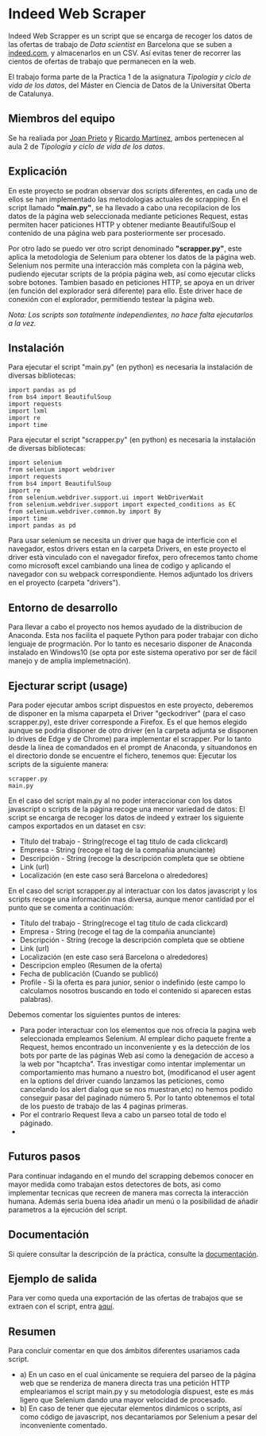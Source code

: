 # Indeed Web Scraper
Indeed Web Scrapper es un script que se encarga de recoger los datos de las ofertas de trabajo de _Data scientist_ en Barcelona que se suben a [indeed.com](https://es.indeed.com), y almacenarlos en un CSV. Así evitas tener de recorrer las cientos de ofertas de trabajo que permanecen en la web.

El trabajo forma parte de la Practica 1 de la asignatura _Tipología y ciclo de vida de los datos_, del Máster en Ciencia de Datos de la Universitat Oberta de Catalunya.

## Miembros del equipo

Se ha realiada por [Joan Prieto](https://github.com/joanPri) y [Ricardo Martinez](https://github.com/joanPri), ambos pertenecen al aula 2 de _Tipología y ciclo de vida de los datos_.


## Explicación
En este proyecto se podran observar dos scripts diferentes, en cada uno de ellos se han implementado las metodologias actuales de scrapping. En el script llamado **"main.py"**, se ha llevado a cabo una recopilacion de los datos de la página web seleccionada mediante peticiones Request, estas permiten hacer paticiones HTTP y obtener mediante BeautifulSoup el contenido de una página web para posteriormente ser procesado.

Por otro lado se puedo ver otro script denominado **"scrapper.py"**, este aplica la metodologia de Selenium para obtener los datos de la página web. Selenium nos permite una interacción más completa con la página web, pudiendo ejecutar scripts de la própia página web, así como ejecutar clicks sobre botones. Tambien basado en peticiones HTTP, se apoya en un driver (en función del explorador será diferente) para ello. Este driver hace de conexión con el explorador, permitiendo testear la página web.

*Nota: Los scripts son totalmente independientes, no hace falta ejecutarlos a la vez.*

## Instalación

Para ejecutar el script "main.py" (en python) es necesaria la instalación de diversas bibliotecas:

```
import pandas as pd
from bs4 import BeautifulSoup
import requests
import lxml
import re
import time

```

Para ejecutar el script "scrapper.py" (en python) es necesaria la instalación de diversas bibliotecas:

```
import selenium
from selenium import webdriver
import requests
from bs4 import BeautifulSoup
import re
from selenium.webdriver.support.ui import WebDriverWait
from selenium.webdriver.support import expected_conditions as EC
from selenium.webdriver.common.by import By
import time
import pandas as pd
```

Para usar selenium se necesita un driver que haga de interficie con el navegador, estos drivers estan en la carpeta Drivers, en este proyecto el driver està vinculado con el navegador firefox, pero ofrecemos tanto chome como microsoft excel cambiando una linea de codigo y aplicando el navegador con su webpack correspondiente.
Hemos adjuntado los drivers en el proyecto (carpeta "drivers").

## Entorno de desarrollo
Para llevar a cabo el proyecto nos hemos ayudado de la distribucion de Anaconda. Esta nos facilita el paquete Python para poder trabajar con dicho lenguaje de progrmación.
Por lo tanto es necesario disponer de Anaconda instalado en Windows10 (se opta por este sistema operativo por ser de fácil manejo y de amplia implemetnación).

## Ejecturar script (usage)
Para poder ejecutar ambos script dispuestos en este proyecto, deberemos de disponer en la misma caparpeta el Driver "geckodriver" (para el caso scrapper.py), este driver corresponde a Firefox. Es el que hemos elegido aunque se podria disponer de otro driver (en la carpeta adjunta se disponen lo drives de Edge y de Chrome) para implementar el scrapper. 
Por lo tanto desde la linea de comandados en el prompt de Anaconda, y situandonos en el directorio donde se encuentre el fichero, tenemos que:
Ejecutar los scripts de la siguiente manera:
```
scrapper.py
main.py
```
En el caso del script main.py al no poder interaccionar con los datos javascript o scripts de la página recoge una menor variedad de datos:
El script se encarga de recoger los datos de indeed y extraer los siguiente campos exportados en un dataset en csv:
- Título del trabajo - String(recoge el tag titulo de cada clickcard)
- Empresa - String (recoge el tag de la compañia anunciante)
- Descripción - String (recoge la descripción completa que se obtiene 
- Link (url)
- Localización (en este caso será Barcelona o alrededores)


En el caso del script scrapper.py al interactuar con los datos javascript y los scripts recoge una información mas diversa, aunque menor cantidad por el punto que se comenta a continuación:
- Título del trabajo - String(recoge el tag titulo de cada clickcard)
- Empresa - String (recoge el tag de la compañia anunciante)
- Descripción - String (recoge la descripción completa que se obtiene 
- Link (url)
- Localización (en este caso será Barcelona o alrededores)
- Descripcion empleo (Resumen de la oferta)
- Fecha de publicación (Cuando se publicó)
- Profile - Si la oferta es para junior, senior o indefinido (este campo lo calculamos nosotros buscando en todo el contenido si aparecen estas palabras).

Debemos comentar los siguientes puntos de interes:
- Para poder interactuar con los elementos que nos ofrecia la pagina web seleccionada empleamos Selenium.
Al emplear dicho paquete frente a Request, hemos encontrado un inconveniente y es la detección de los bots por parte de las páginas Web así como la denegación de acceso a la web por "hcaptcha". Tras investigar como intentar implementar un comportamiento mas humano a nuestro bot, (modificanod el user agent en la options del driver cuando lanzamos las peticiones, como cancelando los alert dialog que se nos muestran,etc) no hemos podido conseguir pasar del paginado número 5.
Por lo tanto obtenemos el total de los puesto de trabajo de las 4 paginas primeras.
- Por el contrario Request lleva a cabo un parseo total de todo el páginado.
- 
## Futuros pasos
Para continuar indagando en el mundo del scrapping debemos conocer en mayor medida como trabajan estos detectores de bots, asi como implementar tecnicas que recreen de manera mas correcta la interacción humana. Además seria buena idea añadir un menú o la posibilidad de añadir parametros a la ejecución del script. 

## Documentación
Si quiere consultar la descripción de la práctica, consulte la [documentación](https://github.com/joanPri/indeed-web-scrapper/tree/main/doc).

## Ejemplo de salida
Para ver como queda una exportación de las ofertas de trabajos que se extraen con el script, entra [aquí](https://github.com/joanPri/indeed-web-scrapper/blob/main/indeedScrap_selenium.csv).

## Resumen
Para concluir comentar en que dos ámbitos diferentes usariamos cada script.
- a) En un caso en el cual únicamente se requiera del parseo de la página web que se renderiza de manera directa tras una petición HTTP empleariamos el script main.py y su metodología dispuest, este es más ligero que Selenium dando una mayor velocidad de procesado.
- b) En caso de tener que ejecutar elementos dinámicos o scripts, así como código de javascript, nos decantariamos por Selenium a pesar del inconveniente comentado.
